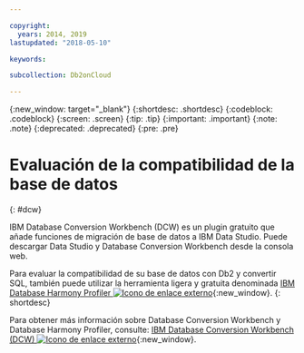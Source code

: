 ```yaml
---

copyright:
  years: 2014, 2019
lastupdated: "2018-05-10"

keywords: 

subcollection: Db2onCloud

---
```


<!-- Attribute definitions --> 
{:new_window: target="_blank"}
{:shortdesc: .shortdesc}
{:codeblock: .codeblock}
{:screen: .screen}
{:tip: .tip}
{:important: .important}
{:note: .note}
{:deprecated: .deprecated}
{:pre: .pre}

# Evaluación de la compatibilidad de la base de datos
{: #dcw}

IBM Database Conversion Workbench (DCW) es un plugin gratuito que añade funciones de migración de base de datos a IBM Data Studio. Puede descargar Data Studio y Database Conversion Workbench desde la consola web.

Para evaluar la compatibilidad de su base de datos con Db2 y convertir SQL, también puede utilizar la herramienta ligera y gratuita denominada [IBM Database Harmony Profiler ![Icono de enlace externo](../../icons/launch-glyph.svg "Icono de enlace externo")](https://www.ibm.com/developerworks/community/blogs/05901c97-75b2-47a1-9c32-25f748855913/entry/Introducing_DCW_Lite?lang=en){:new_window}.
{: shortdesc}

Para obtener más información sobre Database Conversion Workbench y Database Harmony Profiler, consulte: [IBM Database Conversion Workbench (DCW) ![Icono de enlace externo](../../icons/launch-glyph.svg "Icono de enlace externo")](https://www.ibm.com/support/knowledgecenter/en/SSFMBX/com.ibm.swg.im.dashdb.apdv.porting.doc/doc/c_compat_dcw.html){:new_window}.
